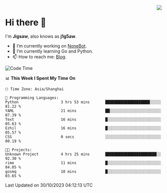 <a href="#">
  <img align="right" src="https://github-readme-stats.vercel.app/api?username=j1g5awi&count_private=true&show_icons=true&title_color=80070B&text_color=B3B3B3&bg_color=212121&icon_color=80070B" />
</a>

# Hi there 👋

I'm **Jigsaw**, also knows as **j1g5aw**.

- 🔭 I’m currently working on [NoneBot](https://github.com/nonebot).
- 🌱 I’m currently learning Go and Python.
- 📫 How to reach me: [Blog](https://blog.maddestroyer.xyz/).

<!--START_SECTION:waka-->
![Code Time](http://img.shields.io/badge/Code%20Time-1%2C288%20hrs%205%20mins-blue)

📊 **This Week I Spent My Time On** 

```text
🕑︎ Time Zone: Asia/Shanghai

💬 Programming Languages: 
Python                   3 hrs 53 mins       ████████████████████░░░░░   81.22 % 
YAML                     21 mins             ██░░░░░░░░░░░░░░░░░░░░░░░   07.39 % 
Text                     16 mins             █░░░░░░░░░░░░░░░░░░░░░░░░   05.63 % 
Ezhil                    16 mins             █░░░░░░░░░░░░░░░░░░░░░░░░   05.57 % 
CSS                      0 secs              ░░░░░░░░░░░░░░░░░░░░░░░░░   00.19 % 

🐱‍💻 Projects: 
Unknown Project          4 hrs 25 mins       ███████████████████████░░   92.30 % 
rime                     11 mins             █░░░░░░░░░░░░░░░░░░░░░░░░   04.05 % 
gosmq                    10 mins             █░░░░░░░░░░░░░░░░░░░░░░░░   03.65 % 
```


 Last Updated on 30/10/2023 04:12:13 UTC
<!--END_SECTION:waka-->
